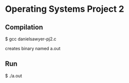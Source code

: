 # Operating Systems Project 2

## Compilation
$ gcc danielsawyer-pj2.c

creates binary named a.out

## Run
$ ./a.out
